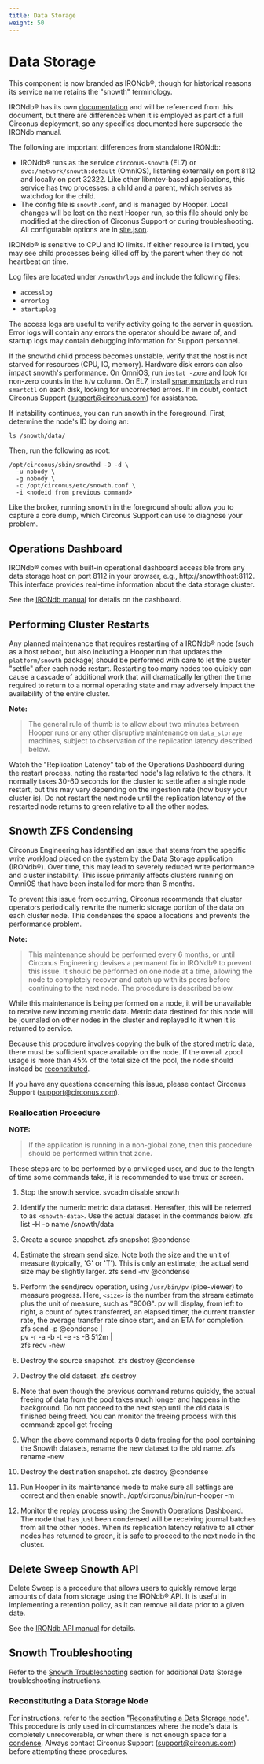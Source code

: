 ```yaml
---
title: Data Storage
weight: 50
---
```


# Data Storage

This component is now branded as IRONdb&reg;, though for historical reasons its
service name retains the "snowth" terminology.

IRONdb&reg; has its own
[documentation](/irondb/) and will be
referenced from this document, but there are differences when it is employed as
part of a full Circonus deployment, so any specifics documented here supersede
the IRONdb manual.

The following are important differences from standalone IRONdb:

 * IRONdb&reg; runs as the service `circonus-snowth` (EL7) or
   `svc:/network/snowth:default` (OmniOS), listening externally on port 8112
   and locally on port 32322.  Like other libmtev-based applications, this
   service has two processes: a child and a parent, which serves as watchdog
   for the child.
 * The config file is `snowth.conf`, and is managed by Hooper. Local changes
   will be lost on the next Hooper run, so this file should only be modified at
   the direction of Circonus Support or during troubleshooting. All
   configurable options are in
   [site.json](/circonus/on-premises/installation/installation#data_storage-attributes).

IRONdb&reg; is sensitive to CPU and IO limits. If either resource is limited,
you may see child processes being killed off by the parent when they do not
heartbeat on time.

Log files are located under `/snowth/logs` and include the following files:

 * `accesslog`
 * `errorlog`
 * `startuplog`

The access logs are useful to verify activity going to the server in question.
Error logs will contain any errors the operator should be aware of, and startup
logs may contain debugging information for Support personnel.

If the snowthd child process becomes unstable, verify that the host is not
starved for resources (CPU, IO, memory).  Hardware disk errors can also impact
snowth's performance. On OmniOS, run `iostat -zxne` and look for non-zero
counts in the `h/w` column. On EL7, install
[smartmontools](https://www.smartmontools.org/) and run `smartctl` on each
disk, looking for uncorrected errors. If in doubt, contact Circonus Support
(support@circonus.com) for assistance.

If instability continues, you can run snowth in the foreground.  First, determine the node's ID by doing an:
```
ls /snowth/data/
```

Then, run the following as root:
```
/opt/circonus/sbin/snowthd -D -d \
  -u nobody \
  -g nobody \
  -c /opt/circonus/etc/snowth.conf \
  -i <nodeid from previous command>
```

Like the broker, running snowth in the foreground should allow you to capture a core dump, which Circonus Support can use to diagnose your problem.

## Operations Dashboard

IRONdb&reg; comes with built-in operational dashboard accessible from any data
storage host on port 8112 in your browser, e.g., http://snowthhost:8112. This
interface provides real-time information about the data storage cluster.

See the [IRONdb manual](/irondb/administration/operations)
for details on the dashboard.

## Performing Cluster Restarts

Any planned maintenance that requires restarting of a IRONdb&reg; node (such as
a host reboot, but also including a Hooper run that updates the
`platform/snowth` package) should be performed with care to let the cluster
"settle" after each node restart.  Restarting too many nodes too quickly can
cause a cascade of additional work that will dramatically lengthen the time
required to return to a normal operating state and may adversely impact the
availability of the entire cluster.

**Note:**
> The general rule of thumb is to allow about two minutes between Hooper runs
> or any other disruptive maintenance on `data_storage` machines, subject to
> observation of the replication latency described below.

Watch the "Replication Latency" tab of the Operations Dashboard during the restart process, noting the restarted node's lag relative to the others. It normally takes 30-60 seconds for the cluster to settle after a single node restart, but this may vary depending on the ingestion rate (how busy your cluster is).  Do not restart the next node until the replication latency of the restarted node returns to green relative to all the other nodes.

## Snowth ZFS Condensing

Circonus Engineering has identified an issue that stems from the specific write
workload placed on the system by the Data Storage application (IRONdb&reg;).
Over time, this may lead to severely reduced write performance and cluster
instability. This issue primarily affects clusters running on OmniOS that have
been installed for more than 6 months.

To prevent this issue from occurring, Circonus recommends that cluster
operators periodically rewrite the numeric storage portion of the data
on each cluster node. This condenses the space allocations and prevents the
performance problem.

**Note:**
> This maintenance should be performed every 6 months, or until Circonus
> Engineering devises a permanent fix in IRONdb&reg; to prevent this issue. It
> should be performed on one node at a time, allowing the node to completely
> recover and catch up with its peers before continuing to the next node. The
> procedure is described below.

While this maintenance is being performed on a node, it will be unavailable to
receive new incoming metric data. Metric data destined for this node will be
journaled on other nodes in the cluster and replayed to it when it is returned
to service.

Because this procedure involves copying the bulk of the stored metric data,
there must be sufficient space available on the node. If the overall zpool
usage is more than 45% of the total size of the pool, the node should instead
be [reconstituted](/circonus/on-premises/reconstituting-a-snowth-node).

If you have any questions concerning this issue, please contact Circonus
Support (support@circonus.com).

### Reallocation Procedure

**NOTE:**
> If the application is running in a non-global zone, then this procedure
> should be performed within that zone.

These steps are to be performed by a privileged user, and due to the length of time some commands take, it is recommended to use tmux or screen.

 1. Stop the snowth service.
        svcadm disable snowth

 2. Identify the numeric metric data dataset.  Hereafter, this will be referred to as `<snowth-data>`. Use the actual dataset in the commands below.
        zfs list -H -o name /snowth/data

 1. Create a source snapshot.
        zfs snapshot <snowth-data>@condense

 1. Estimate the stream send size.  Note both the size and the unit of measure (typically, 'G' or 'T'). This is only an estimate; the actual send size may be slightly larger.
        zfs send -nv <snowth-data>@condense

 1. Perform the send/recv operation, using `/usr/bin/pv` (pipe-viewer) to measure progress.  Here, `<size>` is the number from the stream estimate plus the unit of measure, such as "900G".  pv will display, from left to right, a count of bytes transferred, an elapsed timer, the current transfer rate, the average transfer rate since start, and an ETA for completion.
        zfs send -p <snowth-data>@condense | \
          pv -r -a -b -t -e -s <size> -B 512m | \
          zfs recv <snowth-data>-new

 1. Destroy the source snapshot.
        zfs destroy <snowth-data>@condense

 1. Destroy the old dataset.
        zfs destroy <snowth-data>

 1. Note that even though the previous command returns quickly, the actual freeing of data from the pool takes much longer and happens in the background.  Do not proceed to the next step until the old data is finished being freed.  You can monitor the freeing process with this command:
        zpool get freeing

 1. When the above command reports 0 data freeing for the pool containing the Snowth datasets, rename the new dataset to the old name.
        zfs rename <snowth-data>-new <snowth-data>

 1. Destroy the destination snapshot.
        zfs destroy <snowth-data>@condense

 1. Run Hooper in its maintenance mode to make sure all settings are correct and then enable snowth.
        /opt/circonus/bin/run-hooper -m

 1. Monitor the replay process using the Snowth Operations Dashboard.  The node that has just been condensed will be receiving journal batches from all the other nodes.  When its replication latency relative to all other nodes has returned to green, it is safe to proceed to the next node in the cluster.

## Delete Sweep Snowth API

Delete Sweep is a procedure that allows users to quickly remove large amounts
of data from storage using the IRONdb&reg; API. It is useful in implementing a
retention policy, as it can remove all data prior to a given date.

See the [IRONdb API manual](/circonus/on-premises/roles-services/data-storage#delete-sweep-snowth-api)
for details.

## Snowth Troubleshooting

Refer to the [Snowth
Troubleshooting](/circonus/on-premises/troubleshooting/#snowth-troubleshooting) section for
additional Data Storage troubleshooting instructions.

### Reconstituting a Data Storage Node

For instructions, refer to the section "[Reconstituting a Data Storage node](/circonus/on-premises/reconstituting-a-snowth-node)". This procedure is only used in
circumstances where the node's data is completely unrecoverable, or when there is not enough space for a [condense](#snowth-zfs-condensing). Always contact Circonus Support (support@circonus.com) before attempting these procedures.
